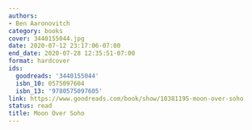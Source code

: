 ```yaml
---
authors:
- Ben Aaronovitch
category: books
cover: 3440155044.jpg
date: 2020-07-12 23:17:06-07:00
end_date: 2020-07-28 12:35:51-07:00
format: hardcover
ids:
  goodreads: '3440155044'
  isbn_10: 0575097604
  isbn_13: '9780575097605'
link: https://www.goodreads.com/book/show/10381195-moon-over-soho
status: read
title: Moon Over Soho
---
```

